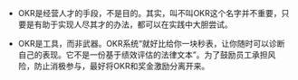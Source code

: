 <!--
 * @Author: zhaokang zhaokang1@xiaomi.com
 * @Date: 2022-05-24 16:28:05
 * @LastEditors: zhaokang zhaokang1@xiaomi.com
 * @LastEditTime: 2022-06-14 10:14:26
 * @FilePath: /personal_growth/《绩效使能:超越 OKR》笔记.md
 * @Description: 这是默认设置,请设置`customMade`, 打开koroFileHeader查看配置 进行设置: https://github.com/OBKoro1/koro1FileHeader/wiki/%E9%85%8D%E7%BD%AE
-->

- OKR是经营人才的手段，不是目的。其实，叫不叫OKR这个名字并不重要，只要是有助于实现人尽其才的办法，都可以在实践中大胆尝试。

- OKR是工具，而非武器。OKR系统“就好比给你一块秒表，让你随时可以诊断自己的表现。它不是一份基于绩效评估的法律文本”。为了鼓励员工承担风险，防止消极参与，最好将OKR和奖金激励分离开来。

